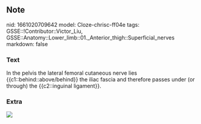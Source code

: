 ## Note
nid: 1661020709642
model: Cloze-chrisc-ff04e
tags: GSSE::!Contributor::Victor_Liu, GSSE::Anatomy::Lower_limb::01._Anterior_thigh::Superficial_nerves
markdown: false

### Text
In the pelvis the lateral femoral cutaneous nerve lies {{c1::behind::above/behind}} the iliac fascia and therefore passes under (or through) the {{c2::inguinal ligament}}.

### Extra
<img src="86669092_1084692805200172_8274217537550417920_o.jpg">
